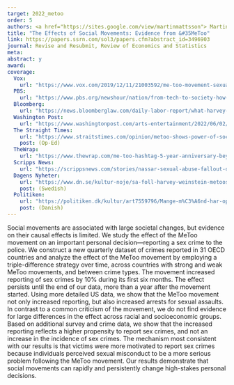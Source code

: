 ```yaml
---
target: 2022_metoo
order: 5
authors: <a href="https://sites.google.com/view/martinmattsson"> Martin Mattsson</a>
title: "The Effects of Social Movements: Evidence from &#35MeToo"
link: https://papers.ssrn.com/sol3/papers.cfm?abstract_id=3496903
journal: Revise and Resubmit, Review of Economics and Statistics 
meta:
abstract: y
award: 
coverage:  
  Vox:
    url: "https://www.vox.com/2019/12/11/21003592/me-too-movement-sexual-assault-crimes-reporting" 
  PBS:
    url: "https://www.pbs.org/newshour/nation/from-tech-to-society-how-weve-changed-in-a-decade" 
  Bloomberg:
    url: "https://news.bloomberglaw.com/daily-labor-report/what-harvey-weinsteins-guilty-verdict-means-for-metoo-movement?utm_source=rss&utm_medium=DLNW&utm_campaign=00000170-792b-dd9a-a7fd-7f6f5a480000"
  Washington Post: 
    url: "https://www.washingtonpost.com/arts-entertainment/2022/06/02/me-too-amber-heard-johnny-depp/"  
  The Straight Times:
    url: "https://www.straitstimes.com/opinion/metoo-shows-power-of-social-movements"
    post: (Op-Ed)
  TheWrap: 
    url: "https://www.thewrap.com/me-too-hashtag-5-year-anniversary-beyond-hollywood-changes/"
  Scripps News:
    url: "https://scrippsnews.com/stories/nassar-sexual-abuse-fallout-doesn-t-end-with-his-sentencing/"
  Dagens Nyheter:
    url: "https://www.dn.se/kultur-noje/sa-foll-harvey-weinstein-metoos-huvudanklagade/"
    post: (Swedish)
  Politiken:
    url: "https://politiken.dk/kultur/art7559796/Mange-m%C3%A6nd-har-opdaget-at-de-opf%C3%B8rte-sig-gr%C3%A6nseoverskridende-uden-at-v%C3%A6re-klar-over-det"
    post: (Danish)
---
```

Social movements are associated with large societal changes, but evidence on their causal effects is limited. We study the effect of the MeToo movement on an important personal decision—reporting a sex crime to the police. We construct a new quarterly dataset of crimes reported in 31 OECD countries and analyze the effect of the MeToo movement by employing a triple-difference strategy over time, across countries with strong and weak MeToo movements, and between crime types. The movement increased reporting of sex crimes by 10% during its first six months. The effect persists until the end of our data, more than a year after the movement started. Using more detailed US data, we show that the MeToo movement not only increased reporting, but also increased arrests for sexual assaults. In contrast to a common criticism of the movement, we do not find evidence for large differences in the effect across racial and socioeconomic groups. Based on additional survey and crime data, we show that the increased reporting reflects a higher propensity to report sex crimes, and not an increase in the incidence of sex crimes. The mechanism most consistent with our results is that victims were more motivated to report sex crimes because individuals perceived sexual misconduct to be a more serious problem following the MeToo movement. Our results demonstrate that social movements can rapidly and persistently change high-stakes personal decisions. 
